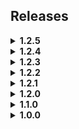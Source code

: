 ## Releases

<details>
    <summary><b>1.2.5</b></summary>
    <ul>
	<li>
	    <p>Compatibility with some modded upgrades has been added. (As of now, only upgrades added through MoreUpgrades will be detected)</p>
	</li>
        <li>
	    <p>Added a toggle in the config to override modded values. (leave false if you want to use the mods config)</p>
	</li>
    </ul>
</details>

<details>
    <summary><b>1.2.4</b></summary>
    <ul>
        <li>
	    <p>Added another config slider to allow more control over the mod.</p>
	</li>
    </ul>
</details>

<details>
    <summary><b>1.2.3</b></summary>
    <p>Fixes</p>
    <ul>
	<li>
	    <p>Reverted the shelving prefab to 1.2.1 (removed some lights) to fix potential performance hinderances.</p>
	</li>
	<li>
	    <p>Additional checks to prevent the shelf from spawning multiple times, which affected performance.</p>
	</li>
	<li>
	    <p>Fixed weapons spawning when the limit was reached. (caused weapons and items you bought to disappear)</p>
	</li>
    </ul>
    <p>Additions</p>
    <ul>
        <li>
	    <p>Added a two config entries that you can customize.</p>
	</li>
    </ul>
</details>

<details>
    <summary><b>1.2.2</b></summary>
    <ul>
        <li>
	    <p>Fixed the networking code causing the shelf to spawn in the truck. (Hopefully for good!)</p>
	</li>
    </ul>
</details>

<details>
    <summary><b>1.2.1</b></summary>
    <ul>
        <li>
	    <p>Added additional level verification to prevent the truck from being partially blocked. (This however might prevent the shelf from spawning, but only in very rare edge cases)
	    </p>
	</li>
    </ul>
</details>

<details>
    <summary><b>1.2.0</b></summary>
    <ul>
        <li>Removed smaller custom shelf</li>
        <li>Added large shelving unit that holds more items</li>
        <li>Increased the item limit to account for more spawning volumes</li>
        <li>Created a GitHub repository for bug reports</li>
    </ul>
</details>

<details>
    <summary><b>1.1.0</b></summary>
    <ul>
        <li>Fixed Instance initialization</li>
        <li>Added config values for item spawns</li>
        <li>Added additional shelf in front of cash register</li>
        <li>Fixed issue with spawn capacity of items in shop</li>
    </ul>
</details>

<details>
    <summary><b>1.0.0</b></summary>
    <ul>
        <li>Initial Release</li>
    </ul>
</details>
